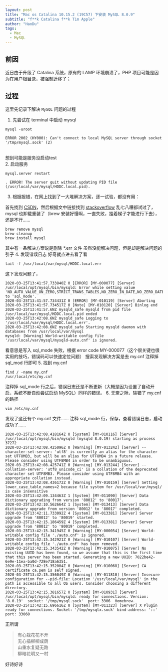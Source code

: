 ```yaml
---
layout: post
title: "Mac os Catalina 10.15.2 (19C57) 下安装 MySQL 8.0.9"
subtitle: "f**k Catalina f**k Tim Apple"
author: "HaoDu"
tags:
  - Mac
  - MySQL
---
```


## 前因
近日由于升级了 Catalina 系统，原有的 LAMP 环境崩溃了，PHP 项目可能是因为在用户根目录，被强制迁移了；
## 过程
这里先记录下解决 `MySQL` 问题的过程 

1. 先尝试在 terminal 中启动 mysql

```
mysql -uroot 

ERROR 2002 (HY000): Can't connect to local MySQL server through socket '/tmp/mysql.sock' (2)
``` 
<br>
 想到可能是服务没启动test<br>
2. 启动服务

```
mysql.server restart

. ERROR! The server quit without updating PID file (/usr/local/var/mysql/HDDC.local.pid).
```
3. 根据报错，在网上找到了一大堆解决方案，逐一试验，都没有用：

首先找到 [CSDN](https://blog.csdn.net/liyuxing6639801/article/details/84894656)，然后根据文中链接找到    [stackoverflow](https://stackoverflow.com/questions/9624774/after-mysql-install-via-brew-i-get-the-error-the-server-quit-without-updating)
乱七八糟都试过了，mysql 也卸载重装了（brew 安装好慢啊，一直失败，挂着梯子才能进行下去），还是不行……

```
brew remove mysql
brew cleanup
brew install mysql
```
其中有一条解决方案说是删除 *.err 文件
虽然没能解决问题，但是却是解决问题的引子
4. 发现错误日志 好奇就点进去看了看

```
tail -f /usr/local/var/mysql/HDDC.local.err
```
这下发现问题了，

```
2020-03-25T13:41:57.733840Z 0 [ERROR] [MY-000077] [Server] /usr/local/opt/mysql/bin/mysqld: Error while setting value 'NO_AUTO_VALUE_ON_ZERO,STRICT_TRANS_TABLES,NO_ZERO_IN_DATE,NO_ZERO_DATE,ERROR_FOR_DIVISION_BY_ZERO,NO_AUTO_CREATE_USER,NO_ENGINE_SUBSTITUTION,PIPES_AS_CONCAT,ANSI_QUOTES' to 'sql_mode'.
2020-03-25T13:41:57.734431Z 0 [ERROR] [MY-010119] [Server] Aborting
2020-03-25T13:41:57.734517Z 0 [Note] [MY-010120] [Server] Binlog end
2020-03-25T13:41:57.6NZ mysqld_safe mysqld from pid file /usr/local/var/mysql/HDDC.local.pid ended
2020-03-25T13:42:08.6NZ mysqld_safe Logging to '/usr/local/var/mysql/HDDC.local.err'.
2020-03-25T13:42:08.6NZ mysqld_safe Starting mysqld daemon with databases from /usr/local/var/mysql
mysqld: [Warning] World-writable config file '/usr/local/var/mysql/mysqld-auto.cnf' is ignored.
```
看意思是写入 sql_mode 失败，根据 error code MY-000077（这个很关键也很实用的技巧，错误码可以快速定位问题）
搜索发现解决方案是去 my.cnf 注释掉 sql_mod 行即可
5. 找到 my.cnf

```
find / -name my.cnf
/usr/local/etc/my.cnf
```
注释掉 sql_mode 行之后，错误日志还是不断更新（大概是因为设置了自动开启，系统不断自动尝试启动 MySQL）同样的错误。
6. 无奈之际，输错了 my.cnf 的路径


```
vim /etc/my.cnf
```
发现了这还有个 my.cnf 文件…… 注释 sql_mode 行，保存，查看错误日志，启动成功了……

```
2020-03-25T13:42:08.418164Z 0 [System] [MY-010116] [Server] /usr/local/opt/mysql/bin/mysqld (mysqld 8.0.19) starting as process 37272
2020-03-25T13:42:08.425096Z 0 [Warning] [MY-013242] [Server] --character-set-server: 'utf8' is currently an alias for the character set UTF8MB3, but will be an alias for UTF8MB4 in a future release. Please consider using UTF8MB4 in order to be unambiguous.
2020-03-25T13:42:08.425741Z 0 [Warning] [MY-013244] [Server] --collation-server: 'utf8_unicode_ci' is a collation of the deprecated character set UTF8MB3. Please consider using UTF8MB4 with an appropriate collation instead.
2020-03-25T13:42:08.436172Z 0 [Warning] [MY-010159] [Server] Setting lower_case_table_names=2 because file system for /usr/local/var/mysql/ is case insensitive
2020-03-25T13:42:09.134463Z 1 [System] [MY-011090] [Server] Data dictionary upgrading from version '80012' to '80017'.
2020-03-25T13:42:10.562664Z 1 [System] [MY-013413] [Server] Data dictionary upgrade from version '80012' to '80017' completed.
2020-03-25T13:42:11.733092Z 4 [System] [MY-013381] [Server] Server upgrade from '80012' to '80019' started.
2020-03-25T13:42:15.186459Z 4 [System] [MY-013381] [Server] Server upgrade from '80012' to '80019' completed.
2020-03-25T13:42:15.341945Z 0 [Warning] [MY-000054] [Server] World-writable config file './auto.cnf' is ignored.
2020-03-25T13:42:15.342921Z 0 [Warning] [MY-010107] [Server] World-writable config file './auto.cnf' has been removed.
2020-03-25T13:42:15.343542Z 0 [Warning] [MY-010075] [Server] No existing UUID has been found, so we assume that this is the first time that this server has been started. Generating a new UUID: 7022be42-6e9e-11ea-ba0d-728e718a6351.
2020-03-25T13:42:15.352004Z 0 [Warning] [MY-010068] [Server] CA certificate ca.pem is self signed.
2020-03-25T13:42:15.356049Z 0 [Warning] [MY-011810] [Server] Insecure configuration for --pid-file: Location '/usr/local/var/mysql' in the path is accessible to all OS users. Consider choosing a different directory.
2020-03-25T13:42:15.381657Z 0 [System] [MY-010931] [Server] /usr/local/opt/mysql/bin/mysqld: ready for connections. Version: '8.0.19'  socket: '/tmp/mysql.sock'  port: 3306  Homebrew.
2020-03-25T13:42:15.696616Z 0 [System] [MY-011323] [Server] X Plugin ready for connections. Socket: '/tmp/mysqlx.sock' bind-address: '::' port: 33060
```
正所谓
> 有心栽花花不开<br>
> 无心插柳柳成荫<br>
> 山重水复疑无路<br>
> 柳暗花明又一村

好诗好诗 